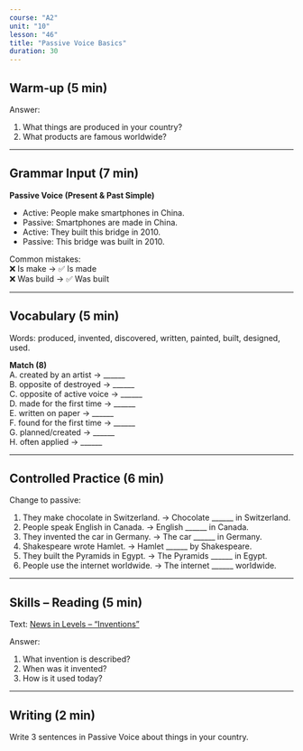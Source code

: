 ```yaml
---
course: "A2"
unit: "10"
lesson: "46"
title: "Passive Voice Basics"
duration: 30
---
```


## Warm-up (5 min)
Answer:
1. What things are produced in your country?
2. What products are famous worldwide?

-------

## Grammar Input (7 min)
**Passive Voice (Present & Past Simple)**  
- Active: People make smartphones in China.  
- Passive: Smartphones are made in China.  
- Active: They built this bridge in 2010.  
- Passive: This bridge was built in 2010.  

Common mistakes:  
❌ Is make → ✅ Is made  
❌ Was build → ✅ Was built  

-------

## Vocabulary (5 min)
Words: produced, invented, discovered, written, painted, built, designed, used.  

**Match (8)**  
A. created by an artist → ______  
B. opposite of destroyed → ______  
C. opposite of active voice → ______  
D. made for the first time → ______  
E. written on paper → ______  
F. found for the first time → ______  
G. planned/created → ______  
H. often applied → ______  

-------

## Controlled Practice (6 min)
Change to passive:  
1. They make chocolate in Switzerland. → Chocolate ______ in Switzerland.  
2. People speak English in Canada. → English ______ in Canada.  
3. They invented the car in Germany. → The car ______ in Germany.  
4. Shakespeare wrote Hamlet. → Hamlet ______ by Shakespeare.  
5. They built the Pyramids in Egypt. → The Pyramids ______ in Egypt.  
6. People use the internet worldwide. → The internet ______ worldwide.  

-------

## Skills – Reading (5 min)
Text: [News in Levels – “Inventions”](https://www.newsinlevels.com/)  

Answer:
1. What invention is described?  
2. When was it invented?  
3. How is it used today?  

-------

## Writing (2 min)
Write 3 sentences in Passive Voice about things in your country.
